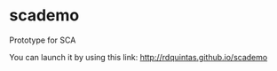 scademo
=======

Prototype for SCA

You can launch it by using this link:
http://rdquintas.github.io/scademo



